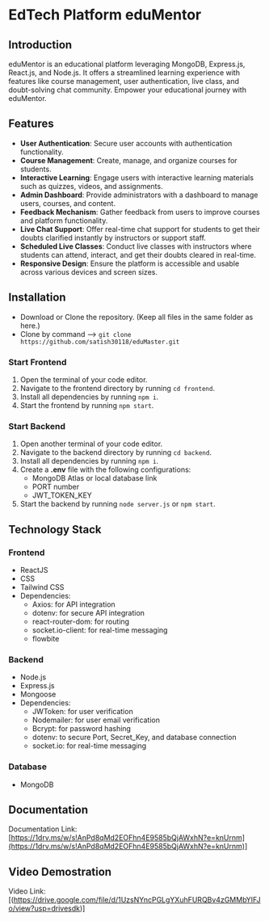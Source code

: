 # EdTech Platform eduMentor

## Introduction
eduMentor is an educational platform leveraging MongoDB, Express.js, React.js, and Node.js. It offers a streamlined learning experience with features like course management, user authentication, live class, and doubt-solving chat community. Empower your educational journey with eduMentor.

## Features

- **User Authentication**: Secure user accounts with authentication functionality.
- **Course Management**: Create, manage, and organize courses for students.
- **Interactive Learning**: Engage users with interactive learning materials such as quizzes, videos, and assignments.
- **Admin Dashboard**: Provide administrators with a dashboard to manage users, courses, and content.
- **Feedback Mechanism**: Gather feedback from users to improve courses and platform functionality.
- **Live Chat Support**: Offer real-time chat support for students to get their doubts clarified instantly by instructors or support staff.
- **Scheduled Live Classes**: Conduct live classes with instructors where students can attend, interact, and get their doubts cleared in real-time.
- **Responsive Design**: Ensure the platform is accessible and usable across various devices and screen sizes.

## Installation
- Download or Clone the repository. (Keep all files in the same folder as here.)
- Clone by command --> `git clone https://github.com/satish30118/eduMaster.git`

### Start Frontend

1. Open the terminal of your code editor.
2. Navigate to the frontend directory by running `cd frontend`.
3. Install all dependencies by running `npm i`.
4. Start the frontend by running `npm start`.

### Start Backend

1. Open another terminal of your code editor.
2. Navigate to the backend directory by running `cd backend`.
3. Install all dependencies by running `npm i`.
4. Create a **.env** file with the following configurations:
   - MongoDB Atlas or local database link
   - PORT number
   - JWT_TOKEN_KEY
5. Start the backend by running `node server.js` or `npm start`.

## Technology Stack

### Frontend

- ReactJS
- CSS
- Tailwind CSS
- Dependencies:
  - Axios: for API integration
  - dotenv: for secure API integration
  - react-router-dom: for routing
  - socket.io-client: for real-time messaging
  - flowbite

### Backend

- Node.js
- Express.js
- Mongoose
- Dependencies:
  - JWToken: for user verification
  - Nodemailer: for user email verification
  - Bcrypt: for password hashing
  - dotenv: to secure Port, Secret_Key, and database connection
  - socket.io: for real-time messaging

### Database
- MongoDB

## Documentation
Documentation Link: [https://1drv.ms/w/s!AnPd8qMd2EOFhn4E9585bQjAWxhN?e=knUrnm](https://1drv.ms/w/s!AnPd8qMd2EOFhn4E9585bQjAWxhN?e=knUrnm)]

## Video Demostration 
Video Link: [(https://drive.google.com/file/d/1UzsNYncPGLgYXuhFURQBv4zGMMbYIFJo/view?usp=drivesdk)]
 




